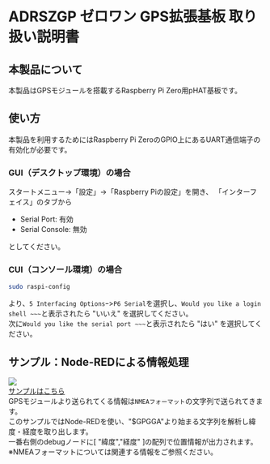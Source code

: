 # ADRSZGP ゼロワン GPS拡張基板 取り扱い説明書

## 本製品について

本製品はGPSモジュールを搭載するRaspberry Pi Zero用pHAT基板です。

## 使い方

本製品を利用するためにはRaspberry Pi ZeroのGPIO上にあるUART通信端子の有効化が必要です。

### GUI（デスクトップ環境）の場合

スタートメニュー->「設定」->「Raspberry Piの設定」を開き、
「インターフェイス」のタブから

- Serial Port: 有効
- Serial Console: 無効

としてください。

### CUI（コンソール環境）の場合

```sh
sudo raspi-config 
```

より、```5 Interfacing Options```ｰ>```P6 Serial```を選択し、```Would you like a login shell ~~~```と表示されたら "いいえ" を選択してください。  
次に```Would you like the serial port ~~~```と表示されたら "はい" を選択してください。

## サンプル：Node-REDによる情報処理

![](Node-RED.png)  
[サンプルはこちら](Node-RED.json)  
GPSモジュールより送られてくる情報は```NMEAフォーマット```の文字列で送られてきます。  
このサンプルではNode-REDを使い、"$GPGGA"より始まる文字列を解析し緯度・経度を取り出します。  
一番右側のdebugノードに[ "緯度","経度" ]の配列で位置情報が出力されます。  
※NMEAフォーマットについては関連する情報をご参照ください。
